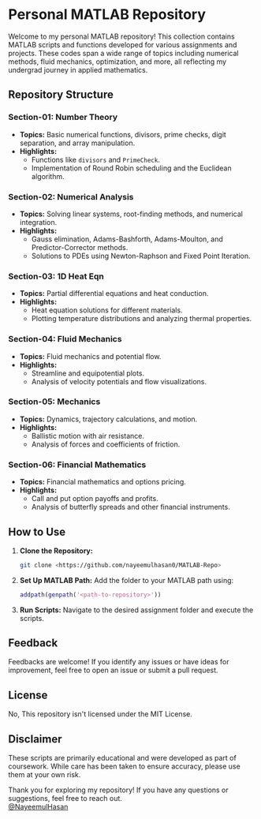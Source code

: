 # Personal MATLAB Repository


Welcome to my personal MATLAB repository! This collection contains MATLAB scripts and functions developed for various assignments and projects. These codes span a wide range of topics including numerical methods, fluid mechanics, optimization, and more, all reflecting my undergrad journey in applied mathematics.


## Repository Structure

### **Section-01: Number Theory**
- **Topics:** Basic numerical functions, divisors, prime checks, digit separation, and array manipulation.
- **Highlights:**
  - Functions like `divisors` and `PrimeCheck`.
  - Implementation of Round Robin scheduling and the Euclidean algorithm.

### **Section-02: Numerical Analysis**
- **Topics:** Solving linear systems, root-finding methods, and numerical integration.
- **Highlights:**
  - Gauss elimination, Adams-Bashforth, Adams-Moulton, and Predictor-Corrector methods.
  - Solutions to PDEs using Newton-Raphson and Fixed Point Iteration.

### **Section-03: 1D Heat Eqn**
- **Topics:** Partial differential equations and heat conduction.
- **Highlights:**
  - Heat equation solutions for different materials.
  - Plotting temperature distributions and analyzing thermal properties.

### **Section-04: Fluid Mechanics**
- **Topics:** Fluid mechanics and potential flow.
- **Highlights:**
  - Streamline and equipotential plots.
  - Analysis of velocity potentials and flow visualizations.

### **Section-05: Mechanics**
- **Topics:** Dynamics, trajectory calculations, and motion.
- **Highlights:**
  - Ballistic motion with air resistance.
  - Analysis of forces and coefficients of friction.

### **Section-06: Financial Mathematics**
- **Topics:** Financial mathematics and options pricing.
- **Highlights:**
  - Call and put option payoffs and profits.
  - Analysis of butterfly spreads and other financial instruments.



## How to Use
1. **Clone the Repository:**
   ```bash
   git clone <https://github.com/nayeemulhasan0/MATLAB-Repo>
   ```
2. **Set Up MATLAB Path:**
   Add the folder to your MATLAB path using:
   ```matlab
   addpath(genpath('<path-to-repository>'))
   ```
3. **Run Scripts:**
   Navigate to the desired assignment folder and execute the scripts.



## Feedback
Feedbacks are welcome! If you identify any issues or have ideas for improvement, feel free to open an issue or submit a pull request.



## License
No, This repository isn't licensed under the MIT License.



## Disclaimer
These scripts are primarily educational and were developed as part of coursework. While care has been taken to ensure accuracy, please use them at your own risk.

Thank you for exploring my repository! If you have any questions or suggestions, feel free to reach out.  
 [@NayeemulHasan](https://www.github.com/nayeemulhasan0)
